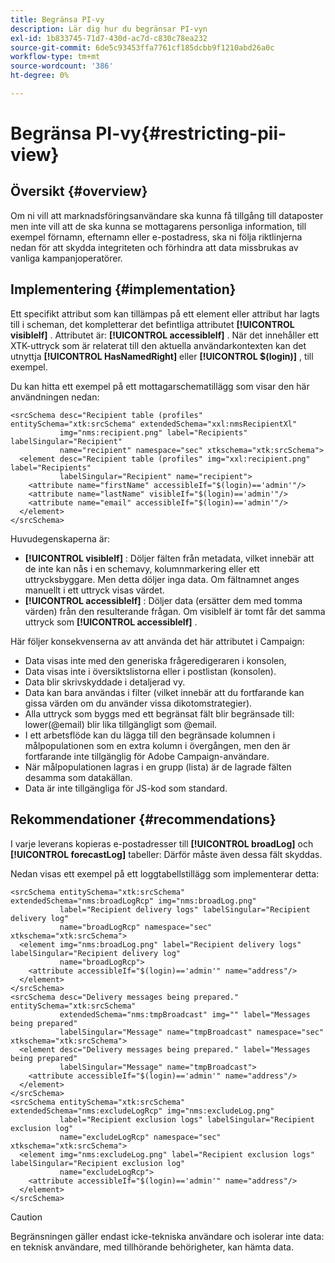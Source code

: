```yaml
---
title: Begränsa PI-vy
description: Lär dig hur du begränsar PI-vyn
exl-id: 1b833745-71d7-430d-ac7d-c830c78ea232
source-git-commit: 6de5c93453ffa7761cf185dcbb9f1210abd26a0c
workflow-type: tm+mt
source-wordcount: '386'
ht-degree: 0%

---
```


# Begränsa PI-vy{#restricting-pii-view}

## Översikt {#overview}

Om ni vill att marknadsföringsanvändare ska kunna få tillgång till dataposter men inte vill att de ska kunna se mottagarens personliga information, till exempel förnamn, efternamn eller e-postadress, ska ni följa riktlinjerna nedan för att skydda integriteten och förhindra att data missbrukas av vanliga kampanjoperatörer.

## Implementering {#implementation}

Ett specifikt attribut som kan tillämpas på ett element eller attribut har lagts till i scheman, det kompletterar det befintliga attributet **[!UICONTROL visibleIf]** . Attributet är: **[!UICONTROL accessibleIf]** . När det innehåller ett XTK-uttryck som är relaterat till den aktuella användarkontexten kan det utnyttja **[!UICONTROL HasNamedRight]** eller **[!UICONTROL $(login)]** , till exempel.

Du kan hitta ett exempel på ett mottagarschematillägg som visar den här användningen nedan:

```
<srcSchema desc="Recipient table (profiles" entitySchema="xtk:srcSchema" extendedSchema="xxl:nmsRecipientXl"
           img="nms:recipient.png" label="Recipients" labelSingular="Recipient"
           name="recipient" namespace="sec" xtkschema="xtk:srcSchema">
  <element desc="Recipient table (profiles" img="xxl:recipient.png" label="Recipients"
           labelSingular="Recipient" name="recipient">
    <attribute name="firstName" accessibleIf="$(login)=='admin'"/>
    <attribute name="lastName" visibleIf="$(login)=='admin'"/>
    <attribute name="email" accessibleIf="$(login)=='admin'"/>
  </element>
</srcSchema>
```

Huvudegenskaperna är:

* **[!UICONTROL visibleIf]** : Döljer fälten från metadata, vilket innebär att de inte kan nås i en schemavy, kolumnmarkering eller ett uttrycksbyggare. Men detta döljer inga data. Om fältnamnet anges manuellt i ett uttryck visas värdet.
* **[!UICONTROL accessibleIf]** : Döljer data (ersätter dem med tomma värden) från den resulterande frågan. Om visibleIf är tomt får det samma uttryck som **[!UICONTROL accessibleIf]** .

Här följer konsekvenserna av att använda det här attributet i Campaign:

* Data visas inte med den generiska frågeredigeraren i konsolen,
* Data visas inte i översiktslistorna eller i postlistan (konsolen).
* Data blir skrivskyddade i detaljerad vy.
* Data kan bara användas i filter (vilket innebär att du fortfarande kan gissa värden om du använder vissa dikotomstrategier).
* Alla uttryck som byggs med ett begränsat fält blir begränsade till: lower(@email) blir lika tillgängligt som @email.
* I ett arbetsflöde kan du lägga till den begränsade kolumnen i målpopulationen som en extra kolumn i övergången, men den är fortfarande inte tillgänglig för Adobe Campaign-användare.
* När målpopulationen lagras i en grupp (lista) är de lagrade fälten desamma som datakällan.
* Data är inte tillgängliga för JS-kod som standard.

## Rekommendationer {#recommendations}

I varje leverans kopieras e-postadresser till **[!UICONTROL broadLog]** och **[!UICONTROL forecastLog]** tabeller: Därför måste även dessa fält skyddas.

Nedan visas ett exempel på ett loggtabellstillägg som implementerar detta:

```
<srcSchema entitySchema="xtk:srcSchema" extendedSchema="nms:broadLogRcp" img="nms:broadLog.png"
           label="Recipient delivery logs" labelSingular="Recipient delivery log"
           name="broadLogRcp" namespace="sec" xtkschema="xtk:srcSchema">
  <element img="nms:broadLog.png" label="Recipient delivery logs" labelSingular="Recipient delivery log"
           name="broadLogRcp">
    <attribute accessibleIf="$(login)=='admin'" name="address"/>
  </element>
</srcSchema>
<srcSchema desc="Delivery messages being prepared." entitySchema="xtk:srcSchema"
           extendedSchema="nms:tmpBroadcast" img="" label="Messages being prepared"
           labelSingular="Message" name="tmpBroadcast" namespace="sec" xtkschema="xtk:srcSchema">
  <element desc="Delivery messages being prepared." label="Messages being prepared"
           labelSingular="Message" name="tmpBroadcast">
    <attribute accessibleIf="$(login)=='admin'" name="address"/>
  </element>
</srcSchema>
<srcSchema entitySchema="xtk:srcSchema" extendedSchema="nms:excludeLogRcp" img="nms:excludeLog.png"
           label="Recipient exclusion logs" labelSingular="Recipient exclusion log"
           name="excludeLogRcp" namespace="sec" xtkschema="xtk:srcSchema">
  <element img="nms:excludeLog.png" label="Recipient exclusion logs" labelSingular="Recipient exclusion log"
           name="excludeLogRcp">
    <attribute accessibleIf="$(login)=='admin'" name="address"/>
  </element>
</srcSchema>
```

>[!CAUTION]
>
>Begränsningen gäller endast icke-tekniska användare och isolerar inte data: en teknisk användare, med tillhörande behörigheter, kan hämta data.

